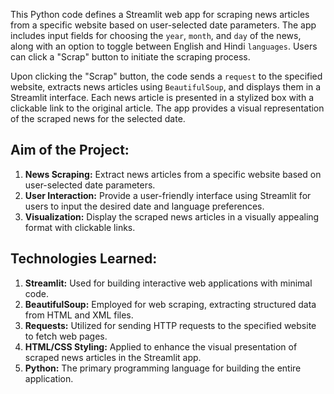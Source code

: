 This Python code defines a Streamlit web app for scraping news articles from a specific website based on user-selected date parameters. The app includes input fields for choosing the ``year``, ``month``, and ``day`` of the news, along with an option to toggle between English and Hindi ``languages``. Users can click a "Scrap" button to initiate the scraping process.

Upon clicking the "Scrap" button, the code sends a ``request`` to the specified website, extracts news articles using ``BeautifulSoup``, and displays them in a Streamlit interface. Each news article is presented in a stylized box with a clickable link to the original article. The app provides a visual representation of the scraped news for the selected date.

## Aim of the Project:

1. **News Scraping:** Extract news articles from a specific website based on user-selected date parameters.
2. **User Interaction:** Provide a user-friendly interface using Streamlit for users to input the desired date and language preferences.
3. **Visualization:** Display the scraped news articles in a visually appealing format with clickable links.

## Technologies Learned:
1. **Streamlit:** Used for building interactive web applications with minimal code.
2. **BeautifulSoup:** Employed for web scraping, extracting structured data from HTML and XML files.
3. **Requests:** Utilized for sending HTTP requests to the specified website to fetch web pages.
4. **HTML/CSS Styling:** Applied to enhance the visual presentation of scraped news articles in the Streamlit app.
5. **Python:** The primary programming language for building the entire application.

